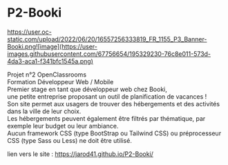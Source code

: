 # P2-Booki
https://user.oc-static.com/upload/2022/06/20/16557256333819_FR_1155_P3_Banner-Booki.png![image](https://user-images.githubusercontent.com/67756654/195329230-76c8e011-573d-4da3-aca1-f341bfc1545a.png)


Projet n°2 OpenClassrooms</br>
Formation Développeur Web / Mobile</br>
Premier stage en tant que développeur web chez Booki, </br>
une petite entreprise proposant un outil de planification de vacances ! </br>
Son site permet aux usagers de trouver des hébergements et des activités dans la ville de leur choix. </br>
Les hébergements peuvent également être filtrés par thématique, par exemple leur budget ou leur ambiance.</br>
Aucun framework CSS (type BootStrap ou Tailwind CSS) ou
préprocesseur CSS (type Sass ou Less) ne doit être utilisé.

lien vers le site : https://jarod41.github.io/P2-Booki/
